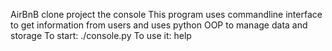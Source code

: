 AirBnB clone project the console
This program uses commandline interface to get information from users and
uses python OOP to manage data and storage
To start:
	./console.py
To use it:
	help
